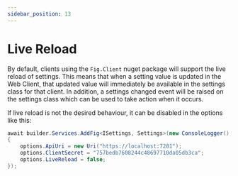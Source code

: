 ```yaml
---
sidebar_position: 13
---
```


# Live Reload

By default, clients using the `Fig.Client` nuget package will support the live reload of settings. This means that when a setting value is updated in the Web Client, that updated value will immediately be available in the settings class for that client. In addition, a settings changed event will be raised on the settings class which can be used to take action when it occurs.

If live reload is not the desired behaviour, it can be disabled in the options like this:

```c#
await builder.Services.AddFig<ISettings, Settings>(new ConsoleLogger(), options =>
{
    options.ApiUri = new Uri("https://localhost:7281");
    options.ClientSecret = "757bedb7608244c48697710da05db3ca";
    options.LiveReload = false;
});
```

